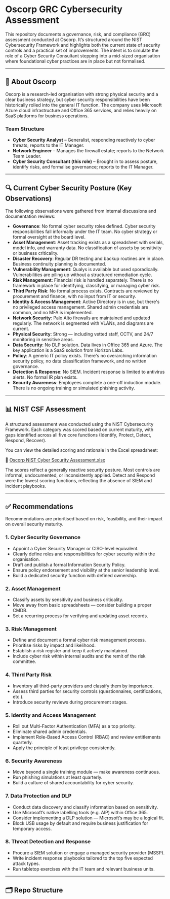 # Oscorp GRC Cybersecurity Assessment

This repository documents a governance, risk, and compliance (GRC) assessment conducted at Oscorp. It’s structured around the NIST Cybersecurity Framework and highlights both the current state of security controls and a practical set of improvements. The intent is to simulate the role of a Cyber Security Consultant stepping into a mid-sized organisation where foundational cyber practices are in place but not formalised.

---

## 🏢 About Oscorp

Oscorp is a research-led organisation with strong physical security and a clear business strategy, but cyber security responsibilities have been historically rolled into the general IT function. The company uses Microsoft Azure cloud infrastructure and Office 365 services, and relies heavily on SaaS platforms for business operations.

### Team Structure

- **Cyber Security Analyst** – Generalist, responding reactively to cyber threats; reports to the IT Manager.
- **Network Engineer** – Manages the firewall estate; reports to the Network Team Leader.
- **Cyber Security Consultant (this role)** – Brought in to assess posture, identify risks, and formalise governance; reports to the IT Manager.

---

## 🔍 Current Cyber Security Posture (Key Observations)

The following observations were gathered from internal discussions and documentation reviews:

- **Governance**: No formal cyber security roles defined. Cyber security responsibilities fall informally under the IT team. No cyber strategy or formal oversight at the board level.
- **Asset Management**: Asset tracking exists as a spreadsheet with serials, model info, and warranty data. No classification of assets by sensitivity or business criticality.
- **Disaster Recovery**: Regular DR testing and backup routines are in place. Business continuity planning is documented.
- **Vulnerability Management**: Qualys is available but used sporadically. Vulnerabilities are piling up without a structured remediation cycle.
- **Risk Management**: Financial risk is handled separately. There is no framework in place for identifying, classifying, or managing cyber risk.
- **Third Party Risk**: No formal process exists. Contracts are reviewed by procurement and finance, with no input from IT or security.
- **Identity & Access Management**: Active Directory is in use, but there's no privileged access management. Shared admin credentials are common, and no MFA is implemented.
- **Network Security**: Palo Alto firewalls are maintained and updated regularly. The network is segmented with VLANs, and diagrams are current.
- **Physical Security**: Strong — including vetted staff, CCTV, and 24/7 monitoring in sensitive areas.
- **Data Security**: No DLP solution. Data lives in Office 365 and Azure. The key application is a SaaS solution from Horizon Labs.
- **Policy**: A generic IT policy exists. There's no overarching information security policy, no data classification framework, and no written governance.
- **Detection & Response**: No SIEM. Incident response is limited to antivirus alerts. No formal IR plan exists.
- **Security Awareness**: Employees complete a one-off induction module. There is no ongoing training or simulated phishing activity.

---

## 📊 NIST CSF Assessment

A structured assessment was conducted using the NIST Cybersecurity Framework. Each category was scored based on current maturity, with gaps identified across all five core functions (Identify, Protect, Detect, Respond, Recover).

You can view the detailed scoring and rationale in the Excel spreadsheet:

📄 [Oscorp NIST Cyber Security Assessment.xlsx](https://docs.google.com/spreadsheets/d/1M6k5MX0BlfiTa3lXWgNPmN6VJEOZwXc6/edit?usp=sharing&ouid=114160154605914535053&rtpof=true&sd=true)

The scores reflect a generally reactive security posture. Most controls are informal, undocumented, or inconsistently applied. Detect and Respond were the lowest scoring functions, reflecting the absence of SIEM and incident playbooks.

---

## ✅ Recommendations

Recommendations are prioritised based on risk, feasibility, and their impact on overall security maturity.

### 1. Cyber Security Governance

- Appoint a Cyber Security Manager or CISO-level equivalent.
- Clearly define roles and responsibilities for cyber security within the organisation.
- Draft and publish a formal Information Security Policy.
- Ensure policy endorsement and visibility at the senior leadership level.
- Build a dedicated security function with defined ownership.

### 2. Asset Management

- Classify assets by sensitivity and business criticality.
- Move away from basic spreadsheets — consider building a proper CMDB.
- Set a recurring process for verifying and updating asset records.

### 3. Risk Management

- Define and document a formal cyber risk management process.
- Prioritise risks by impact and likelihood.
- Establish a risk register and keep it actively maintained.
- Include cyber risk within internal audits and the remit of the risk committee.

### 4. Third Party Risk

- Inventory all third-party providers and classify them by importance.
- Assess third parties for security controls (questionnaires, certifications, etc.).
- Introduce security reviews during procurement stages.

### 5. Identity and Access Management

- Roll out Multi-Factor Authentication (MFA) as a top priority.
- Eliminate shared admin credentials.
- Implement Role-Based Access Control (RBAC) and review entitlements quarterly.
- Apply the principle of least privilege consistently.

### 6. Security Awareness

- Move beyond a single training module — make awareness continuous.
- Run phishing simulations at least quarterly.
- Build a culture of shared accountability for cyber security.

### 7. Data Protection and DLP

- Conduct data discovery and classify information based on sensitivity.
- Use Microsoft’s native labelling tools (e.g. AIP) within Office 365.
- Consider implementing a DLP solution — Microsoft’s may be a logical fit.
- Block USB usage by default and require business justification for temporary access.

### 8. Threat Detection and Response

- Procure a SIEM solution or engage a managed security provider (MSSP).
- Write incident response playbooks tailored to the top five expected attack types.
- Run tabletop exercises with the IT team and relevant business units.

---

## 🗂 Repo Structure


